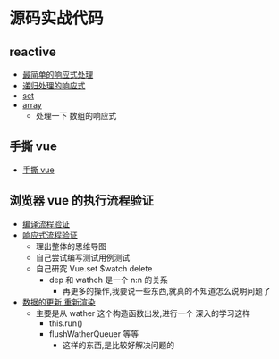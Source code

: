 # 源码实战代码

## reactive

- [最简单的响应式处理](./reactive1.html)
- [递归处理的响应式](./reactive2.html)
- [set](./reactive3.html)
- [array](./reactive4.html)
  - 处理一下 数组的响应式

## 手撕 vue

- [手撕 vue](./xvue/xvue.md)

## 浏览器 vue 的执行流程验证

- [编译流程验证](./flow.html)
- [响应式流程验证](./flow2.html)
  - 理出整体的思维导图
  - 自己尝试编写测试用例测试
  - 自己研究 Vue.set $watch delete
    - dep 和 wathch 是一个 n:n 的关系
      - 再更多的操作,我要说一些东西,就真的不知道怎么说明问题了
- [数据的更新 重新渲染](./flow3.html)
  - 主要是从 wather 这个构造函数出发,进行一个 深入的学习这样
    - this.run()
    - flushWatherQueuer 等等
      - 这样的东西,是比较好解决问题的
